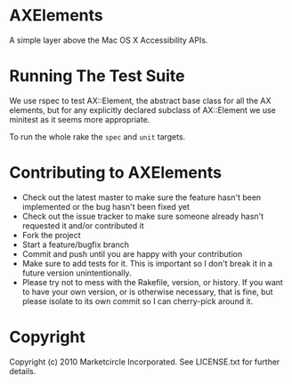 AXElements
==========

A simple layer above the Mac OS X Accessibility APIs.


Running The Test Suite
======================

We use rspec to test AX::Element, the abstract base class for all the AX
elements, but for any explicitly declared subclass of AX::Element we use
minitest as it seems more appropriate.

To run the whole rake the `spec` and `unit` targets.


Contributing to AXElements
==========================

* Check out the latest master to make sure the feature hasn't been implemented or the bug hasn't been fixed yet
* Check out the issue tracker to make sure someone already hasn't requested it and/or contributed it
* Fork the project
* Start a feature/bugfix branch
* Commit and push until you are happy with your contribution
* Make sure to add tests for it. This is important so I don't break it in a future version unintentionally.
* Please try not to mess with the Rakefile, version, or history. If you want to have your own version, or is otherwise necessary, that is fine, but please isolate to its own commit so I can cherry-pick around it.


Copyright
=========

Copyright (c) 2010 Marketcircle Incorporated. See LICENSE.txt for further details.

